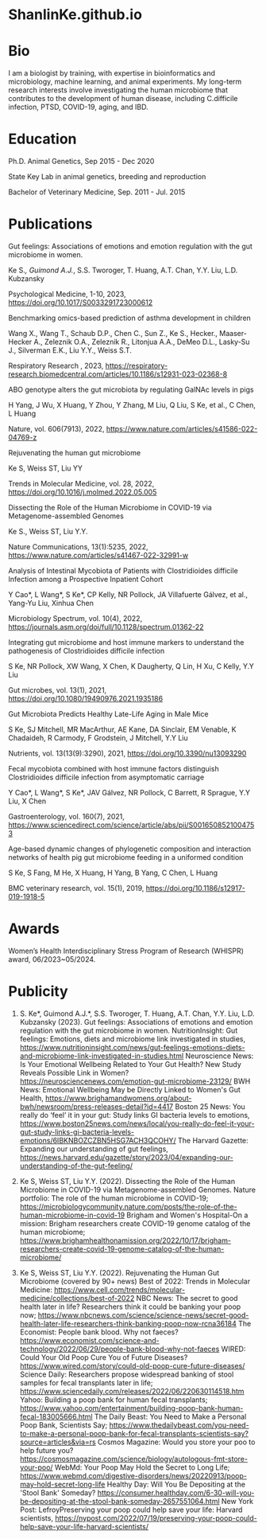 # ShanlinKe.github.io

# Bio
I am a biologist by training, with expertise in bioinformatics and microbiology, machine learning, and animal experiments. My long-term research interests involve investigating the human microbiome that contributes to the development of human disease, including C.difficile infection, PTSD, COVID-19, aging, and IBD.

# Education
Ph.D. Animal Genetics, Sep 2015 - Dec 2020

State Key Lab in animal genetics, breeding and reproduction

Bachelor of Veterinary Medicine, Sep. 2011 - Jul. 2015


# Publications
Gut feelings: Associations of emotions and emotion regulation with the gut microbiome in women.

Ke S.*, Guimond A.J.*, S.S. Tworoger, T. Huang, A.T. Chan, Y.Y. Liu, L.D. Kubzansky

Psychological Medicine, 1-10, 2023, https://doi.org/10.1017/S0033291723000612

Benchmarking omics-based prediction of asthma development in children

Wang X., Wang T., Schaub D.P., Chen C., Sun Z., Ke S., Hecker., Maaser-Hecker A., Zeleznik O.A., Zeleznik R., Litonjua A.A., DeMeo D.L., Lasky-Su J., Silverman E.K., Liu Y.Y., Weiss S.T.

Respiratory Research , 2023, https://respiratory-research.biomedcentral.com/articles/10.1186/s12931-023-02368-8

ABO genotype alters the gut microbiota by regulating GalNAc levels in pigs

H Yang, J Wu, X Huang, Y Zhou, Y Zhang, M Liu, Q Liu, S Ke, et al., C Chen, L Huang

Nature, vol. 606(7913), 2022, https://www.nature.com/articles/s41586-022-04769-z

Rejuvenating the human gut microbiome

Ke S, Weiss ST, Liu YY

Trends in Molecular Medicine, vol. 28, 2022, https://doi.org/10.1016/j.molmed.2022.05.005

Dissecting the Role of the Human Microbiome in COVID-19 via Metagenome-assembled Genomes

Ke S., Weiss ST, Liu Y.Y.

Nature Communications, 13(1):5235, 2022, https://www.nature.com/articles/s41467-022-32991-w

Analysis of Intestinal Mycobiota of Patients with Clostridioides difficile Infection among a Prospective Inpatient Cohort

Y Cao*, L Wang*, S Ke*, CP Kelly, NR Pollock, JA Villafuerte Gálvez, et al., Yang-Yu Liu, Xinhua Chen

Microbiology Spectrum, vol. 10(4), 2022, https://journals.asm.org/doi/full/10.1128/spectrum.01362-22

Integrating gut microbiome and host immune markers to understand the pathogenesis of Clostridioides difficile infection

S Ke, NR Pollock, XW Wang, X Chen, K Daugherty, Q Lin, H Xu, C Kelly, Y.Y Liu

Gut microbes, vol. 13(1), 2021, https://doi.org/10.1080/19490976.2021.1935186

Gut Microbiota Predicts Healthy Late-Life Aging in Male Mice

S Ke, SJ Mitchell, MR MacArthur, AE Kane, DA Sinclair, EM Venable, K Chadaideh, R Carmody, F Grodstein, J Mitchell, Y.Y Liu

Nutrients, vol. 13(13(9):3290), 2021, https://doi.org/10.3390/nu13093290

Fecal mycobiota combined with host immune factors distinguish Clostridioides difficile infection from asymptomatic carriage

Y Cao*, L Wang*, S Ke*, JAV Gálvez, NR Pollock, C Barrett, R Sprague, Y.Y Liu, X Chen

Gastroenterology, vol. 160(7), 2021, https://www.sciencedirect.com/science/article/abs/pii/S0016508521004753

Age-based dynamic changes of phylogenetic composition and interaction networks of health pig gut microbiome feeding in a uniformed condition

S Ke, S Fang, M He, X Huang, H Yang, B Yang, C Chen, L Huang

BMC veterinary research, vol. 15(1), 2019, https://doi.org/10.1186/s12917-019-1918-5

# Awards
Women’s Health Interdisciplinary Stress Program of Research (WHISPR) award, 06/2023~05/2024.


# Publicity
1. S. Ke*, Guimond A.J.*, S.S. Tworoger, T. Huang, A.T. Chan, Y.Y. Liu, L.D. Kubzansky (2023). Gut feelings: Associations of emotions and emotion regulation with the gut microbiome in women.
NutritionInsight: Gut  feelings: Emotions, diets and microbiome link investigated in studies, https://www.nutritioninsight.com/news/gut-feelings-emotions-diets-and-microbiome-link-investigated-in-studies.html
Neuroscience News: Is Your Emotional Wellbeing Related to Your Gut Health? New Study Reveals Possible Link in Women? https://neurosciencenews.com/emotion-gut-microbiome-23129/
BWH News: Emotional Wellbeing May be Directly Linked to Women's Gut Health, https://www.brighamandwomens.org/about-bwh/newsroom/press-releases-detail?id=4417
Boston 25 News: You really do ‘feel’ it in your gut: Study links GI bacteria levels to emotions, https://www.boston25news.com/news/local/you-really-do-feel-it-your-gut-study-links-gi-bacteria-levels-emotions/6IBKNBOZCZBN5HSG7ACH3QCOHY/
The Harvard Gazette: Expanding our understanding of gut feelings, https://news.harvard.edu/gazette/story/2023/04/expanding-our-understanding-of-the-gut-feeling/

2. Ke S, Weiss ST, Liu Y.Y. (2022). Dissecting the Role of the Human Microbiome in COVID-19 via Metagenome-assembled Genomes.
Nature portfolio: The role of the human microbiome in COVID-19; https://microbiologycommunity.nature.com/posts/the-role-of-the-human-microbiome-in-covid-19
Brigham and Women's Hospital-On a mission: Brigham researchers create COVID-19 genome catalog of the human microbiome; https://www.brighamhealthonamission.org/2022/10/17/brigham-researchers-create-covid-19-genome-catalog-of-the-human-microbiome/

3. Ke S, Weiss ST, Liu Y.Y. (2022). Rejuvenating the Human Gut Microbiome (covered by 90+ news) 
Best of 2022: Trends in Molecular Medicine: https://www.cell.com/trends/molecular-medicine/collections/best-of-2022
NBC News: The secret to good health later in life? Researchers think it could be banking your poop now; https://www.nbcnews.com/science/science-news/secret-good-health-later-life-researchers-think-banking-poop-now-rcna36184
The Economist: People bank blood. Why not faeces? https://www.economist.com/science-and-technology/2022/06/29/people-bank-blood-why-not-faeces
WIRED: Could Your Old Poop Cure You of Future Diseases?https://www.wired.com/story/could-old-poop-cure-future-diseases/
Science Daily: Researchers propose widespread banking of stool samples for fecal transplants later in life; https://www.sciencedaily.com/releases/2022/06/220630114518.htm
Yahoo: Building a poop bank for human fecal transplants; https://www.yahoo.com/entertainment/building-poop-bank-human-fecal-183005666.html
The Daily Beast: You Need to Make a Personal Poop Bank, Scientists Say; https://www.thedailybeast.com/you-need-to-make-a-personal-poop-bank-for-fecal-transplants-scientists-say?source=articles&via=rs
Cosmos Magazine: Would you store your poo to help future you?https://cosmosmagazine.com/science/biology/autologous-fmt-store-your-poo/
WebMd: Your Poop May Hold the Secret to Long Life; https://www.webmd.com/digestive-disorders/news/20220913/poop-may-hold-secret-long-life
Healthy Day: Will You Be Depositing at the 'Stool Bank' Someday? https://consumer.healthday.com/6-30-will-you-be-depositing-at-the-stool-bank-someday-2657551064.html
New York Post: LefroyPreserving your poop could help save your life: Harvard scientists, https://nypost.com/2022/07/19/preserving-your-poop-could-help-save-your-life-harvard-scientists/
